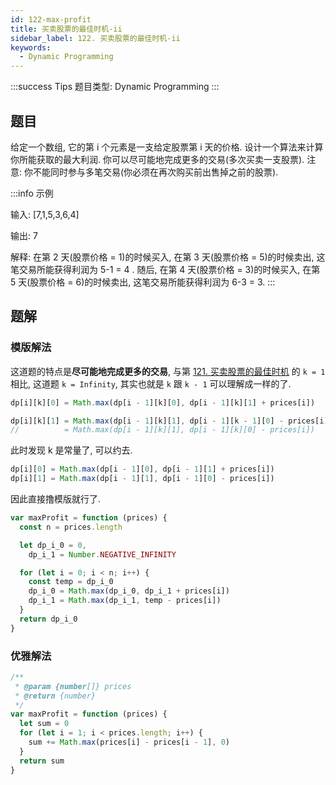 ```yaml
---
id: 122-max-profit
title: 买卖股票的最佳时机-ii
sidebar_label: 122. 买卖股票的最佳时机-ii
keywords:
  - Dynamic Programming
---
```


:::success Tips
题目类型: Dynamic Programming
:::

## 题目

给定一个数组, 它的第 i 个元素是一支给定股票第 i 天的价格. 设计一个算法来计算你所能获取的最大利润. 你可以尽可能地完成更多的交易(多次买卖一支股票). 注意: 你不能同时参与多笔交易(你必须在再次购买前出售掉之前的股票).

:::info 示例

输入: [7,1,5,3,6,4]

输出: 7

解释: 在第 2 天(股票价格 = 1)的时候买入, 在第 3 天(股票价格 = 5)的时候卖出, 这笔交易所能获得利润为 5-1 = 4 . 随后, 在第 4 天(股票价格 = 3)的时候买入, 在第 5 天(股票价格 = 6)的时候卖出, 这笔交易所能获得利润为 6-3 = 3.
:::

## 题解

### 模版解法

这道题的特点是**尽可能地完成更多的交易**, 与第 [121. 买卖股票的最佳时机](/leetcode/easy/121-max-profit) 的 `k = 1` 相比, 这道题 `k = Infinity`, 其实也就是 `k` 跟 `k - 1` 可以理解成一样的了.

```ts
dp[i][k][0] = Math.max(dp[i - 1][k][0], dp[i - 1][k][1] + prices[i])

dp[i][k][1] = Math.max(dp[i - 1][k][1], dp[i - 1][k - 1][0] - prices[i])
//          = Math.max(dp[i - 1][k][1], dp[i - 1][k][0] - prices[i])
```

此时发现 k 是常量了, 可以约去.

```ts
dp[i][0] = Math.max(dp[i - 1][0], dp[i - 1][1] + prices[i])
dp[i][1] = Math.max(dp[i - 1][1], dp[i - 1][0] - prices[i])
```

因此直接撸模版就行了.

```ts
var maxProfit = function (prices) {
  const n = prices.length

  let dp_i_0 = 0,
    dp_i_1 = Number.NEGATIVE_INFINITY

  for (let i = 0; i < n; i++) {
    const temp = dp_i_0
    dp_i_0 = Math.max(dp_i_0, dp_i_1 + prices[i])
    dp_i_1 = Math.max(dp_i_1, temp - prices[i])
  }
  return dp_i_0
}
```

### 优雅解法

```ts
/**
 * @param {number[]} prices
 * @return {number}
 */
var maxProfit = function (prices) {
  let sum = 0
  for (let i = 1; i < prices.length; i++) {
    sum += Math.max(prices[i] - prices[i - 1], 0)
  }
  return sum
}
```

